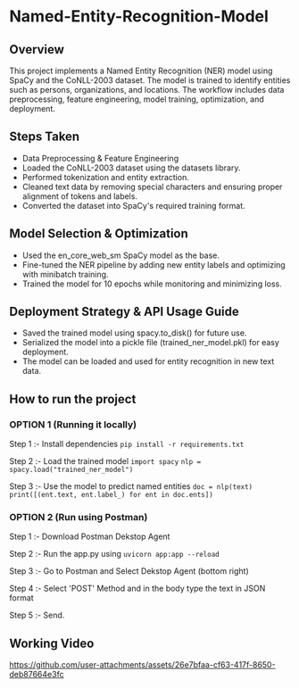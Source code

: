 # Named-Entity-Recognition-Model
## Overview

This project implements a Named Entity Recognition (NER) model using SpaCy and the CoNLL-2003 dataset. The model is trained to identify entities such as persons, organizations, and locations. The workflow includes data preprocessing, feature engineering, model training, optimization, and deployment.

## Steps Taken
- Data Preprocessing & Feature Engineering
- Loaded the CoNLL-2003 dataset using the datasets library.
- Performed tokenization and entity extraction.
- Cleaned text data by removing special characters and ensuring proper alignment of tokens and labels.
- Converted the dataset into SpaCy's required training format.

## Model Selection & Optimization
- Used the en_core_web_sm SpaCy model as the base.
- Fine-tuned the NER pipeline by adding new entity labels and optimizing with minibatch training.
- Trained the model for 10 epochs while monitoring and minimizing loss.

## Deployment Strategy & API Usage Guide
- Saved the trained model using spacy.to_disk() for future use.
- Serialized the model into a pickle file (trained_ner_model.pkl) for easy deployment.
- The model can be loaded and used for entity recognition in new text data.

## How to run the project
### OPTION 1 (Running it locally)
Step 1 :- Install dependencies
```pip install -r requirements.txt```

Step 2 :- Load the trained model
```import spacy```
```nlp = spacy.load("trained_ner_model")```

Step 3 :- Use the model to predict named entities
```doc = nlp(text)```
```print([(ent.text, ent.label_) for ent in doc.ents])```

### OPTION 2 (Run using Postman)
Step 1 :- Download Postman Dekstop Agent

Step 2 :- Run the app.py using ```uvicorn app:app --reload```

Step 3 :- Go to Postman and Select Dekstop Agent (bottom right)

Step 4 :- Select 'POST' Method and in the body type the text in JSON format 

Step 5 :- Send.


## Working Video



https://github.com/user-attachments/assets/26e7bfaa-cf63-417f-8650-deb87664e3fc


